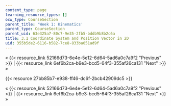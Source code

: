 ```yaml
---
content_type: page
learning_resource_types: []
ocw_type: CourseSection
parent_title: 'Week 1: Kinematics'
parent_type: CourseSection
parent_uid: 63e325a7-80c7-9e35-2fb5-bddb9b8b2c6a
title: 3.1 Coordinate System and Position Vector in 2D
uid: 355b5de2-6116-b582-7ce8-833ba051ad9f
---
```


« {{< resource_link 52166d73-6e4e-5e12-6d64-5ad6a0c7a9f2 "Previous" >}} | {{< resource_link 6ef6b2ca-b9e3-bcd5-64f3-355af26ca131 "Next" >}} »

{{< resource 27bb85b7-e938-ff46-dc6f-2bcb42909dc5 >}}

« {{< resource_link 52166d73-6e4e-5e12-6d64-5ad6a0c7a9f2 "Previous" >}} | {{< resource_link 6ef6b2ca-b9e3-bcd5-64f3-355af26ca131 "Next" >}} »